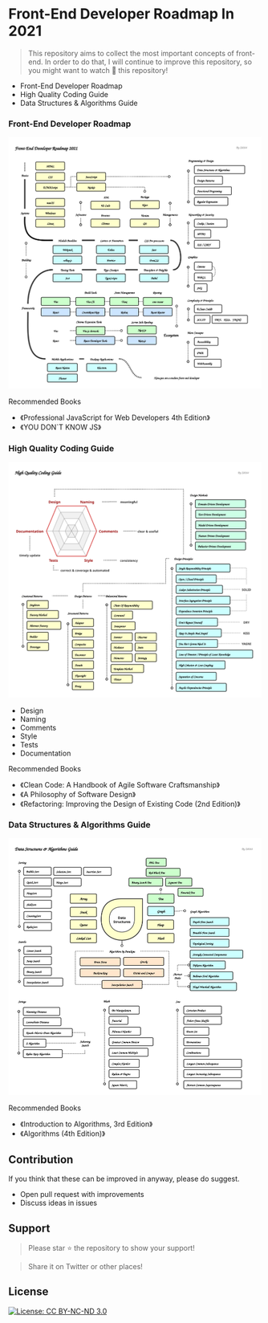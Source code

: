 
# Front-End Developer Roadmap In 2021

> This repository aims to collect the most important concepts of front-end. In order to do that, I will continue to improve this repository, so you might want to watch 🔭 this repository!

* Front-End Developer Roadmap
* High Quality Coding Guide
* Data Structures & Algorithms Guide
  
### Front-End Developer Roadmap

![Front-End Developer Roadmap](./images/2021-frontend.svg)


Recommended Books

* 《Professional JavaScript for Web Developers 4th Edition》
* 《YOU DON`T KNOW JS》
  
### High Quality Coding Guide

![CodingGuide](./images/CodingGuide.svg)

* Design 
* Naming 
* Comments  
* Style 
* Tests 
* Documentation 

Recommended Books

* 《Clean Code: A Handbook of Agile Software Craftsmanship》
* 《A Philosophy of Software Design》
* 《Refactoring: Improving the Design of Existing Code (2nd Edition)》

### Data Structures & Algorithms Guide

![Data Structures & Algorithms](./images/algorithms.svg)

Recommended Books

* 《Introduction to Algorithms, 3rd Edition》
* 《Algorithms (4th Edition)》

## Contribution

If you think that these can be improved in anyway, please do suggest.

* Open pull request with improvements
* Discuss ideas in issues

## Support

> Please star ⭐️ the repository to show your support!

> Share it on Twitter or other places!

 ## License

[![License: CC BY-NC-ND 3.0](https://img.shields.io/badge/License-CC%20BY--NC--ND%203.0-lightgrey.svg)](https://creativecommons.org/licenses/by-nc-nd/3.0/)

